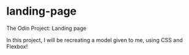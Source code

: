 # landing-page

The Odin Project: Landing page

In this project, I will be recreating a model given to me, using CSS and Flexbox!